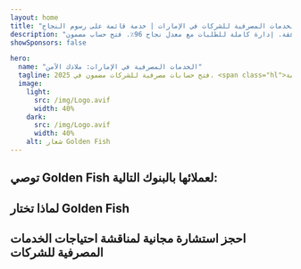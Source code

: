 ```yaml
---
layout: home
title: "الخدمات المصرفية للشركات في الإمارات | خدمة قائمة على رسوم النجاح"
description: "حسابات شركات متعددة العملات بدون رسوم مقدمة - ادفع فقط بعد الموافقة. إدارة كاملة للطلبات مع معدل نجاح 96٪. فتح حساب مضمون."
showSponsors: false

hero:
  name: "الخدمات المصرفية في الإمارات: ملاذك الآمن"
  tagline: فتح حسابات مصرفية للشركات مضمون في 2025. <span class="hl">بدون رسوم مقدمة</span> - ادفع فقط بعد الموافقة. معدل نجاح 96٪.
  image:
    light:
      src: /img/Logo.avif
      width: 40%
    dark:
      src: /img/Logo.avif
      width: 40%
    alt: شعار Golden Fish
---
```


<FeatureCards :features="[
  {
    title: 'موافقات مضمونة للحسابات',
    bullet: '✓',
    items: [
      'ضمان لمدة شهرين للموافقة على الحساب الأول',
      'ضمان لمدة ثلاثة أشهر للحساب الثاني',
      'إعداد خطة عمل عالية الجودة',
      'دعم شامل للعناية الواجبة',
      'استراتيجية التواصل المباشر مع البنك',
      'إعداد كامل للحزمة المصرفية'
    ],
    linkText: 'اعرف المزيد',
    link: '../../corporate-banking-services/guaranteed-account-approvals',
    icon: {
      light: '/video/iStock-2186765808.mp4',
      dark: '/video/iStock-2166377244.mp4',
      alt: 'المتطلبات المصرفية',
    }
  },
]" />

<FeatureCards :features="[
  {
    title: 'حسابات مصرفية إماراتية للأعمال عالية المخاطر',
    items: [
      'إرشادات خبيرة حول العناية الواجبة المعززة (EDD)',
      'مراقبة المعاملات وإدارة المخاطر',
      'إعداد سياسات وإجراءات الامتثال',
      'إدارة العلاقات المصرفية',
      'تحديثات وتدقيقات امتثال منتظمة',
      'التخطيط للطوارئ لأمن الحساب'
    ],
    linkText: 'اعرف المزيد',
    link: '../../corporate-banking-services/UAE-Bank-Accounts-for-High-Risk-Business',
    icon: {
      light: '/img/iStock-1333000394.avif',
      dark: '/img/iStock-584576538.avif',
      alt: 'الخدمات المصرفية',
    }
  },
  {
    title: 'حافظ على الامتثال: احمِ أعمالك في الإمارات',
    items: [
      'تدقيقات امتثال منتظمة لتحديد المخاطر المحتملة',
      'خدمات PRO شاملة للموافقات الحكومية',
      'إدارة تجديد الرخص والتنبيهات',
      'استشارات مصرفية وصيانة الحساب',
      'دعم الامتثال لضريبة القيمة المضافة وESR',
      'امتثال تأشيرات الموظفين وقانون العمل',
      'ورش عمل تدريبية حول التحديثات التنظيمية'
    ],
    linkText: 'اعرف المزيد',
    link: '../../company-registration/Protect-Your-Business',
    icon: {
      light: '/img/iStock-1382278859.jpg',
      dark: '/img/iStock-1867623684.jpg',
      alt: 'الخدمات المصرفية',
    }
  },
  {
    title: 'مزايا الخدمات المصرفية للشركات في الإمارات',
    items: [
      'نظام مصرفي قوي بتصنيف **Aa2** من موديز',
      '**سعر صرف ثابت للدولار الأمريكي منذ 1980**',
      'لا قيود على حركة رأس المال',
      'احتياطيات أجنبية تتجاوز 184 مليار دولار أمريكي',
      'استقرار سياسي واقتصادي',
      'نظام مصرفي مدعوم حكومياً',
      'خدمات مصرفية رقمية عالمية المستوى'
    ],
    linkText: 'اعرف المزيد',
    link: '../../company-registration/banking',
    icon: {
      light: '/img/iStock-1032707788.jpg',
      dark: '/img/iStock-1152367067.avif',
      alt: 'العملية المصرفية',
    }
  }
]" />

## توصي Golden Fish لعملائها بالبنوك التالية:

<!--@include: /../../include/recommended-banks.md-->

## لماذا تختار Golden Fish

<BenefitsList :features="[
  {
    icon: '🏢',
    title: 'خبرة محلية في الإمارات',
    text: 'متخصصون متفانون في دبي يقدمون إرشادات خبيرة في كل خطوة من خطوات العملية.'
  },
  {
    icon: '📊',
    title: 'معدل نجاح مُثبت',
    text: 'معدل موافقة يتجاوز 90٪ مع مئات التأشيرات والحسابات المصرفية وتسجيلات الشركات الصادرة من خلال معالجتنا المتميزة.'
  },
  {
    icon: '💸',
    title: '**رسوم مبنية على النجاح**',
    text: '[الدفع فقط بعد الموافقة](/uae-business/benefits/success-based-fees). شفافية كاملة بدون تكاليف خفية.'
  },
]" />

## احجز استشارة مجانية لمناقشة احتياجات الخدمات المصرفية للشركات

<ContactFormModalNav buttonText="احصل على استشارة مجانية" formStyle="display: block; margin: 3rem auto;"/>